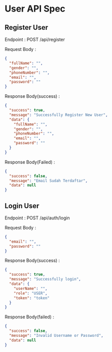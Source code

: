 # User API Spec

## Register User

Endpoint : POST /api/register

Request Body :
```json
{
  "fullName": "",
  "gender": "",
  "phoneNumber": "",
  "email": "",
  "password": ""
}
```

Response Body(success) :
```json
{
  "success": true,
  "message": "Successfully Register New User",
  "data": {
    "fullName": "",
    "gender": "",
    "phoneNumber": "",
    "email": "",
    "password": ""
  }
}
```

Response Body(Failed) :
```json
{
  "success": false,
  "message": "Email Sudah Terdaftar",
  "data": null
}
```

## Login User

Endpoint : POST /api/auth/login

Request Body :
```json
{
  "email": "",
  "password": ""
}
```

Response Body(success) :
```json
{
  "success": true,
  "message": "Successfully login",
  "data": {
    "userName": "",
    "role": "USER",
    "token": "token"
  }
}
```
Response Body(failed) :
```json
{
  "success": false,
  "message": "Invalid Username or Password",
  "data": null
}
```
